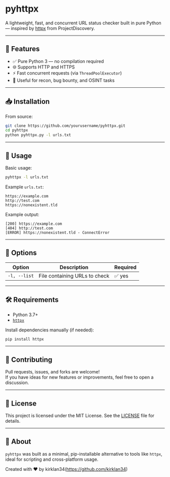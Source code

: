 
# pyhttpx

A lightweight, fast, and concurrent URL status checker built in pure Python — inspired by [httpx](https://github.com/projectdiscovery/httpx) from ProjectDiscovery.


---

## 🚀 Features

- ✅ Pure Python 3 — no compilation required
- 🌐 Supports HTTP and HTTPS
- ⚡ Fast concurrent requests (via `ThreadPoolExecutor`)
- 🧠 Useful for recon, bug bounty, and OSINT tasks

---

## 📥 Installation


From source:

```bash
git clone https://github.com/yourusername/pyhttpx.git
cd pyhttpx
python pyhttpx.py -l urls.txt
```

---

## 🧪 Usage

Basic usage:

```bash
pyhttpx -l urls.txt
```

Example `urls.txt`:

```
https://example.com
http://test.com
https://nonexistent.tld
```

Example output:

```
[200] https://example.com
[404] http://test.com
[ERROR] https://nonexistent.tld - ConnectError
```

---

## 🔧 Options

| Option        | Description                      | Required |
|---------------|----------------------------------|----------|
| `-l, --list`  | File containing URLs to check    | ✅ yes   |

---

## 🛠️ Requirements

- Python 3.7+
- [`httpx`](https://www.python-httpx.org/)

Install dependencies manually (if needed):

```bash
pip install httpx
```

---

## 🤝 Contributing

Pull requests, issues, and forks are welcome!  
If you have ideas for new features or improvements, feel free to open a discussion.

---

## 📄 License

This project is licensed under the MIT License. See the [LICENSE](LICENSE) file for details.

---

## 💬 About

`pyhttpx` was built as a minimal, pip-installable alternative to tools like `httpx`, ideal for scripting and cross-platform usage.

Created with ❤️ by kirklan34(https://github.com/kirklan34)
